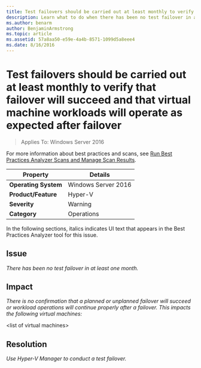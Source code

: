 ```yaml
---
title: Test failovers should be carried out at least monthly to verify that failover will succeed and that virtual machine workloads will operate as expected after failover
description: Learn what to do when there has been no test failover in at least one month.
ms.author: benarm
author: BenjaminArmstrong
ms.topic: article
ms.assetid: 57a8aa50-e59e-4a4b-8571-1099d5a8eee4
ms.date: 8/16/2016
---
```

# Test failovers should be carried out at least monthly to verify that failover will succeed and that virtual machine workloads will operate as expected after failover

>Applies To: Windows Server 2016

For more information about best practices and scans, see [Run Best Practices Analyzer Scans and Manage Scan Results](/previous-versions/windows/it-pro/windows-server-2012-R2-and-2012/hh831400(v=ws.11)).

|Property|Details|
|-|-|
|**Operating System**|Windows Server 2016|
|**Product/Feature**|Hyper-V|
|**Severity**|Warning|
|**Category**|Operations|

In the following sections, italics indicates UI text that appears in the Best Practices Analyzer tool for this issue.

## Issue
*There has been no test failover in at least one month.*

## Impact
*There is no confirmation that a planned or unplanned failover will succeed or workload operations will continue properly after a failover. This impacts the following virtual machines:*

\<list of virtual machines>

## Resolution
*Use Hyper-V Manager to conduct a test failover.*